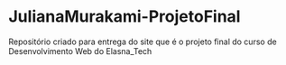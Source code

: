 # JulianaMurakami-ProjetoFinal
Repositório criado para entrega do site que é o projeto final do curso de Desenvolvimento Web do Elasna_Tech

